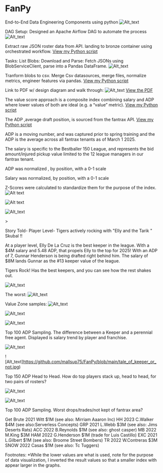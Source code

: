 # FanPy
End-to-End Data Engineering Components using python 
![Alt_text](https://github.com/mallsup75/FanPy/blob/main/python/img/why-apache-airflow.JPG)

DAG Setup: Designed an Apache Airflow DAG to automate the process
![Alt_text](https://github.com/mallsup75/FanPy/blob/main/python/img/py-players-to-blob-dag.JPG)

Extract raw JSON roster data from API. landing to bronze container using orchestrated workflow.
[View my Python script](https://github.com/mallsup75/FanPy/blob/main/python/dags/fetch_team_rosters_dag.py)

Tasks: List Blobs: Download and Parse: Fetch JSONs using BlobServiceClient, parse into a Pandas DataFrame.
![Alt_text](https://github.com/mallsup75/FanPy/blob/main/python/img/py-flattenvia-extend-loop.JPG)

Tranform blobs to csv. Merge Csv datasources, merge files, normalize metrics, engineer features via pandas.
[View my Python script](https://github.com/mallsup75/FanPy/blob/main/python/dags/combine_rosters_to_silver_dag.py)

Link to PDF w/ design diagram and walk through: 
![Alt_text](https://github.com/mallsup75/FanPy/blob/main/fanpy_arch_diag.JPG)
[View the PDF](https://github.com/mallsup75/FanPy/blob/main/fanpy_datapipeline_proj.pdf)
 
The value score approach is a composite index combining salary and ADP where lower values of both are ideal (e.g. a “value” metric). 
[View my Python script](https://github.com/mallsup75/FanPy/blob/main/python/normalizeADPSalary.ipynb)

The ADP ,average draft position, is sourced  from the fantrax API.
[View my Python script](https://github.com/mallsup75/FanPy/blob/main/python/dags/players_to_blob_dag.py)

ADP is a moving number, and was captured prior to spring training and the ADP is the average across all fantrax tenants as of March 1 2025. 
 
The salary is specific to the Bestballer 150 League, and represents the bid amount/injured pickup value limited to the 12 league managers in our fantrax tenant. 

ADP was normalized , by position, with a 0-1 scale 

Salary was normalized, by position, with a 0-1 scale 

Z-Scores were calculated to standardize them for the purpose of the index.
![Alt text](https://github.com/mallsup75/FanPy/blob/main/python/img/z-scoring.JPG)

![Alt text](https://github.com/mallsup75/FanPy/blob/main/2b_normalized_impact_multiaxis_view.jpg)

![Alt_text](https://github.com/mallsup75/FanPy/blob/main/OFD_normalized_impact_multiaxis_view.jpg)

<All data sourced from fantrax is sourced api via python using apache airflow >>

Story Told- Player Level- Tigers actively rocking with "Elly and the Tarik " Skubal !! 

At a player level, Elly De La Cruz is the best keeper in the league. With a $4M salary and 5.48 ADP, that propels Elly to the top for 2025!  With an ADP of 7, Gunnar Henderson is being drafted right behind him. The salary of $8M lands Gunnar as the #13 keeper value of the league.
 
Tigers Rock! Has the best keepers, and you can see how the rest shakes out.  

![Alt_text](https://github.com/mallsup75/FanPy/blob/main/top_value_zone.jpg)

The worst:
![Alt_text](https://github.com/mallsup75/FanPy/blob/main/worst_value_zone.jpg)

Value Zone samples:
![Alt_text](https://github.com/mallsup75/FanPy/blob/main/1b_value_zone.jpg)

![Alt_text](https://github.com/mallsup75/FanPy/blob/main/P_value_zone.jpg)

![Alt_text](https://github.com/mallsup75/FanPy/blob/main/SS_value_zone.jpg)

Top 100 ADP Sampling. The difference between a Keeper and a perennial free agent. Displayed is salary trend by player and franchise.

![Alt_text](https://github.com/mallsup75/FanPy/blob/main/spark_overyear_sample.jpg)

![Alt_text]https://github.com/mallsup75/FanPy/blob/main/tale_of_keeper_or_not.jpg)

Top 150 ADP Head to Head.
How do top players stack up, head to head, for two pairs of rosters?


![Alt_text](https://github.com/mallsup75/FanPy/blob/main/ham_v_steamers.jpg)

![Alt_text](https://github.com/mallsup75/FanPy/blob/main/snow_v_bluberry.jpg)

Top 100 ADP Sampling.
Worst drops/trades/not kept of fantrax area?

Get Brute 2021 Witt $1M (see also: Mirriam Aaaron Inc)
HH 2023 C.Walker $4M (see also:Serverless Concepts)
GRP 2021 L.Webb $3M (see also: Jims Deserts Rats)
ACC 2022 B.Reynolds $1M (see also: ghost casper)
MB 2022 M.King $3M
HAM 2022 G.Henderson $1M (trade for Luis Castillo)
EXC 2021 L.Gilbert $1M (see also: Broome Street Bombers)
TR 2022 W.Contreras $3M
SNOW 2022 Casas $1M  (see also: Tc Tuggers)


Footnotes:
 *While the lower values are what is used, note for the purpose of data visualization, I inverted the result values so that a smaller index with appear larger in the graphs.
